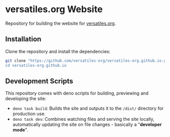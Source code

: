 # versatiles.org Website

Repository for building the website for [versatiles.org](https://versatiles.org).

## Installation

Clone the repository and install the dependencies:

```bash
git clone "https://github.com/versatiles-org/versatiles-org.github.io.git
cd versatiles-org.github.io
```

## Development Scripts

This repository comes with deno scripts for building, previewing and developing the site:

- `deno task build`: Builds the site and outputs it to the `/dist/` directory for production use.
- `deno task dev`: Combines watching files and serving the site locally, automatically updating the site on file changes - basically a "**developer mode**".
